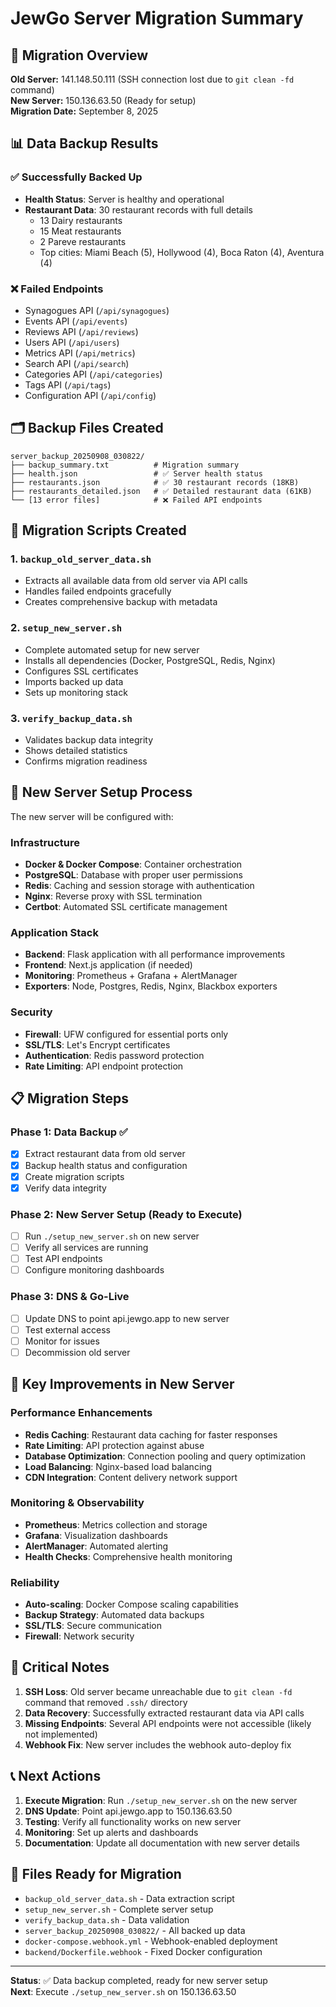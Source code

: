 # JewGo Server Migration Summary

## 🎯 Migration Overview

**Old Server:** 141.148.50.111 (SSH connection lost due to `git clean -fd` command)  
**New Server:** 150.136.63.50 (Ready for setup)  
**Migration Date:** September 8, 2025  

## 📊 Data Backup Results

### ✅ Successfully Backed Up
- **Health Status**: Server is healthy and operational
- **Restaurant Data**: 30 restaurant records with full details
  - 13 Dairy restaurants
  - 15 Meat restaurants  
  - 2 Pareve restaurants
  - Top cities: Miami Beach (5), Hollywood (4), Boca Raton (4), Aventura (4)

### ❌ Failed Endpoints
- Synagogues API (`/api/synagogues`)
- Events API (`/api/events`)
- Reviews API (`/api/reviews`)
- Users API (`/api/users`)
- Metrics API (`/api/metrics`)
- Search API (`/api/search`)
- Categories API (`/api/categories`)
- Tags API (`/api/tags`)
- Configuration API (`/api/config`)

## 🗂️ Backup Files Created

```
server_backup_20250908_030822/
├── backup_summary.txt          # Migration summary
├── health.json                 # ✅ Server health status
├── restaurants.json            # ✅ 30 restaurant records (18KB)
├── restaurants_detailed.json   # ✅ Detailed restaurant data (61KB)
└── [13 error files]            # ❌ Failed API endpoints
```

## 🚀 Migration Scripts Created

### 1. `backup_old_server_data.sh`
- Extracts all available data from old server via API calls
- Handles failed endpoints gracefully
- Creates comprehensive backup with metadata

### 2. `setup_new_server.sh`
- Complete automated setup for new server
- Installs all dependencies (Docker, PostgreSQL, Redis, Nginx)
- Configures SSL certificates
- Imports backed up data
- Sets up monitoring stack

### 3. `verify_backup_data.sh`
- Validates backup data integrity
- Shows detailed statistics
- Confirms migration readiness

## 🔧 New Server Setup Process

The new server will be configured with:

### Infrastructure
- **Docker & Docker Compose**: Container orchestration
- **PostgreSQL**: Database with proper user permissions
- **Redis**: Caching and session storage with authentication
- **Nginx**: Reverse proxy with SSL termination
- **Certbot**: Automated SSL certificate management

### Application Stack
- **Backend**: Flask application with all performance improvements
- **Frontend**: Next.js application (if needed)
- **Monitoring**: Prometheus + Grafana + AlertManager
- **Exporters**: Node, Postgres, Redis, Nginx, Blackbox exporters

### Security
- **Firewall**: UFW configured for essential ports only
- **SSL/TLS**: Let's Encrypt certificates
- **Authentication**: Redis password protection
- **Rate Limiting**: API endpoint protection

## 📋 Migration Steps

### Phase 1: Data Backup ✅
- [x] Extract restaurant data from old server
- [x] Backup health status and configuration
- [x] Create migration scripts
- [x] Verify data integrity

### Phase 2: New Server Setup (Ready to Execute)
- [ ] Run `./setup_new_server.sh` on new server
- [ ] Verify all services are running
- [ ] Test API endpoints
- [ ] Configure monitoring dashboards

### Phase 3: DNS & Go-Live
- [ ] Update DNS to point api.jewgo.app to new server
- [ ] Test external access
- [ ] Monitor for issues
- [ ] Decommission old server

## 🎯 Key Improvements in New Server

### Performance Enhancements
- **Redis Caching**: Restaurant data caching for faster responses
- **Rate Limiting**: API protection against abuse
- **Database Optimization**: Connection pooling and query optimization
- **Load Balancing**: Nginx-based load balancing
- **CDN Integration**: Content delivery network support

### Monitoring & Observability
- **Prometheus**: Metrics collection and storage
- **Grafana**: Visualization dashboards
- **AlertManager**: Automated alerting
- **Health Checks**: Comprehensive health monitoring

### Reliability
- **Auto-scaling**: Docker Compose scaling capabilities
- **Backup Strategy**: Automated data backups
- **SSL/TLS**: Secure communication
- **Firewall**: Network security

## 🚨 Critical Notes

1. **SSH Loss**: Old server became unreachable due to `git clean -fd` command that removed `.ssh/` directory
2. **Data Recovery**: Successfully extracted restaurant data via API calls
3. **Missing Endpoints**: Several API endpoints were not accessible (likely not implemented)
4. **Webhook Fix**: New server includes the webhook auto-deploy fix

## 📞 Next Actions

1. **Execute Migration**: Run `./setup_new_server.sh` on the new server
2. **DNS Update**: Point api.jewgo.app to 150.136.63.50
3. **Testing**: Verify all functionality works on new server
4. **Monitoring**: Set up alerts and dashboards
5. **Documentation**: Update all documentation with new server details

## 🔗 Files Ready for Migration

- `backup_old_server_data.sh` - Data extraction script
- `setup_new_server.sh` - Complete server setup
- `verify_backup_data.sh` - Data validation
- `server_backup_20250908_030822/` - All backed up data
- `docker-compose.webhook.yml` - Webhook-enabled deployment
- `backend/Dockerfile.webhook` - Fixed Docker configuration

---

**Status**: ✅ Data backup completed, ready for new server setup  
**Next**: Execute `./setup_new_server.sh` on 150.136.63.50
